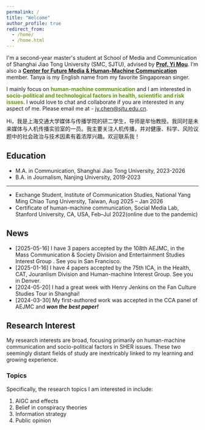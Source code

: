 ```yaml
---
permalink: /
title: "Welcome"
author_profile: true
redirect_from: 
  - /home/
  - /home.html
---
```

<style>
    /* 强制拓宽本页面的主内容区域 */
    .page__inner-wrap {
        max-width: 1600px !important;
    }

    /* 保留：为你名字创建的专属样式 */
    .my-name {
        color:#5f9b00; /* shiwen Blue */
        font-weight: 700;  /* 粗体 */
    }
</style>



I'm a second-year master's student at School of Media and Communication of Shanghai Jiao Tong University  (SMC, SJTU), advised by **[Prof. Yi Mou](https://cfmhmc.github.io/yimou.github.io/)**. I’m also a **[Center for Future Media & Human-Machine Communication](https://cfmhmc.github.io/)** member. Tanya is my English name from my favorite Singaporean singer. 

I mainly focus on <span class="my-name">human-machine communication</span> and I am interested in <span class="my-name">socio-political and technological factors in health, scientific and risk issues</span>. I would love to chat and collaborate if you are interested in any aspect of me. Please email me at - jy.chen@sjtu.edu.cn.

Hi，我是上海交通大学媒体与传播学院的研二学生，导师是牟怡教授。我同时是未来媒体与人机传播实验室的一员。我主要关注人机传播，并对健康、科学、风险议题中的社会政治与技术因素有着浓厚兴趣。欢迎联系我！

## Education
- M.A. in Communication, Shanghai Jiao Tong University, 2023-2026
- B.A. in Journalism, Nanjing University, 2019-2023
 
***

- Exchange Student, Institute of Communication Studies, National Yang Ming Chiao Tung University, Taiwan, Aug 2025 – Jan 2026
- Certificate of human-machine communication, Social Media Lab, Stanford University, CA, USA, Feb–Jul 2022(online due to the pandemic)

## News
* [2025-05-16] I have 3 papers accepted by the 108th AEJMC, in the Mass Communication & Society Division and Entertainment Studies Interest Group . See you in San Francisco.
* [2025-01-16] I have 4 papers accepted by the 75th ICA, in the Health, CAT, Jouranlism Division and Human-machine Interest Group. See you in Denver.
* [2024-05-20]  I had a great week with Henry Jenkins on the Fan Culture Studies Tour in Shanghai!
* [2024-03-30]  My first-authored work was accepted in the CCA panel of AEJMC and ***won the best paper!***

## Research Interest
My research interests are broad, focusing primarily on human-machine communication and socio-political factors in SHER issues. These two seemingly distant fields of study are inextricably linked to my learning and growing experience.

### Topics
Specifically, the research topics I am interested in include:
1. AIGC and effects
2. Belief in conspiracy theories
4. Information strategy
5. Public opinion
